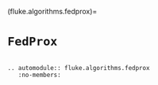 (fluke.algorithms.fedprox)=

# ``FedProx``

```{eval-rst}

.. automodule:: fluke.algorithms.fedprox
   :no-members:

```
